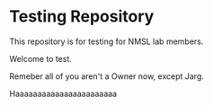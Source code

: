 Testing Repository
=========

This repository is for testing for NMSL lab members.

Welcome to test.

Remeber all of you aren't a Owner now, except Jarg.

Haaaaaaaaaaaaaaaaaaaaaaa
